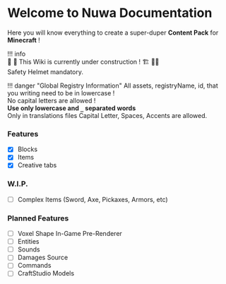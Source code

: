 # Welcome to Nuwa Documentation

Here you will know everything to create a super-duper **Content Pack** for **Minecraft** !

!!! info  
    👷 🚧 This Wiki is currently under construction ! 🏗️ 👷‍♀️  
    Safety Helmet mandatory.

!!! danger "Global Registry Information" 
    All assets, registryName, id, that you writing need to be in lowercase !  
    No capital letters are allowed !  
    **Use only lowercase and `_` separated words**  
    Only in translations files Capital Letter, Spaces, Accents are allowed.

### Features

- [x] Blocks
- [x] Items
- [x] Creative tabs

### W.I.P.

- [ ] Complex Items (Sword, Axe, Pickaxes, Armors, etc)

### Planned Features

- [ ] Voxel Shape In-Game Pre-Renderer
- [ ] Entities
- [ ] Sounds
- [ ] Damages Source
- [ ] Commands
- [ ] CraftStudio Models
